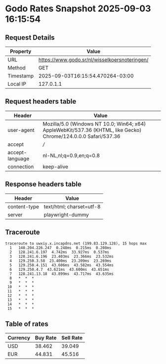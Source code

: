 # Godo Rates Snapshot 2025-09-03 16:15:54
## Request Details

| Property | Value |
|----------|-------|
| URL | https://www.godo.sr/nl/wisselkoersnoteringen/ |
| Method | GET |
| Timestamp | 2025-09-03T16:15:54.470264-03:00 |
| Local IP | 127.0.1.1 |
    
## Request headers table

| Header | Value |
|--------|-------|
| user-agent | Mozilla/5.0 (Windows NT 10.0; Win64; x64) AppleWebKit/537.36 (KHTML, like Gecko) Chrome/124.0.0.0 Safari/537.36 |
| accept | */* |
| accept-language | nl-NL,nl;q=0.9,en;q=0.8 |
| connection | keep-alive |

    
## Response headers table
| Header | Value |
|--------|-------|
| content-type | text/html; charset=utf-8 |
| server | playwright-dummy |

## Traceroute 

```
traceroute to uwxiy.x.incapdns.net (199.83.129.128), 15 hops max
  1   140.204.226.247  0.248ms  0.215ms  0.208ms 
  2   128.241.6.197  4.742ms  33.927ms  0.537ms 
  3   128.241.6.196  23.403ms  23.366ms  23.532ms 
  4   129.250.3.58  23.400ms  23.209ms  23.269ms 
  5   129.250.4.151  43.606ms  43.582ms  43.554ms 
  6   129.250.4.7  43.621ms  43.600ms  43.651ms 
  7   128.241.13.18  43.899ms  43.717ms  43.635ms 
  8   *  *  * 
  9   *  *  * 
 10   *  *  * 
 11   *  *  * 
 12   *  *  * 
 13   *  *  * 
 14   *  *  * 
 15   *  *  * 

```


## Table of rates

| Currency | Buy Rate | Sell Rate |
|----------|----------|-----------|
| USD | 38.462 | 39.049 |
| EUR | 44.831 | 45.516 |
